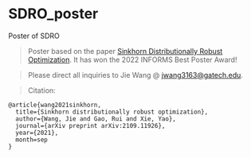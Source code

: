 # SDRO_poster
Poster of SDRO

> Poster based on the paper [Sinkhorn Distributionally Robust Optimization](https://arxiv.org/abs/2109.11926). It has won the 2022 INFORMS Best Poster Award!

> Please direct all inquiries to Jie Wang @ jwang3163@gatech.edu.

> Citation:

```
@article{wang2021sinkhorn,
  title={Sinkhorn distributionally robust optimization},
  author={Wang, Jie and Gao, Rui and Xie, Yao},
  journal={arXiv preprint arXiv:2109.11926},
  year={2021},
  month=sep
}

```
